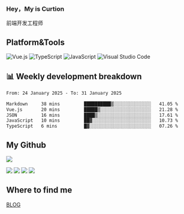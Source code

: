 ### Hey，My is Curtion
前端开发工程师
## Platform&Tools

![Vue.js](https://img.shields.io/badge/-Vue.js-4FC08D?style=flat-square&logo=Vue.js&logoColor=white)
![TypeScript](https://img.shields.io/badge/-TypeScript-007ACC?style=flat-square&logo=typescript&logoColor=white)
![JavaScript](https://img.shields.io/badge/-JavaScript-F7DF1E?style=flat-square&logo=javascript&logoColor=black)
![Visual Studio Code](https://img.shields.io/badge/-VSCode-007ACC?style=flat-square&logo=Visual-Studio-Code&logoColor=white)

## 📊 Weekly development breakdown

<!--START_SECTION:waka-->

```txt
From: 24 January 2025 - To: 31 January 2025

Markdown     38 mins         ██████████▒░░░░░░░░░░░░░░   41.05 %
Vue.js       20 mins         █████▒░░░░░░░░░░░░░░░░░░░   21.28 %
JSON         16 mins         ████▒░░░░░░░░░░░░░░░░░░░░   17.61 %
JavaScript   10 mins         ██▓░░░░░░░░░░░░░░░░░░░░░░   10.73 %
TypeScript   6 mins          █▓░░░░░░░░░░░░░░░░░░░░░░░   07.26 %
```

<!--END_SECTION:waka-->

## My Github

![](http://github-profile-summary-cards.vercel.app/api/cards/profile-details?username=curtion&theme=nord_bright)

![](http://github-profile-summary-cards.vercel.app/api/cards/stats?username=curtion&theme=nord_bright)
![](http://github-profile-summary-cards.vercel.app/api/cards/productive-time?username=curtion&theme=nord_bright&utcOffset=8)
![](http://github-profile-summary-cards.vercel.app/api/cards/repos-per-language?username=curtion&theme=nord_bright)
![](http://github-profile-summary-cards.vercel.app/api/cards/most-commit-language?username=curtion&theme=nord_bright)

## Where to find me

[BLOG](https://blog.3gxk.net)
